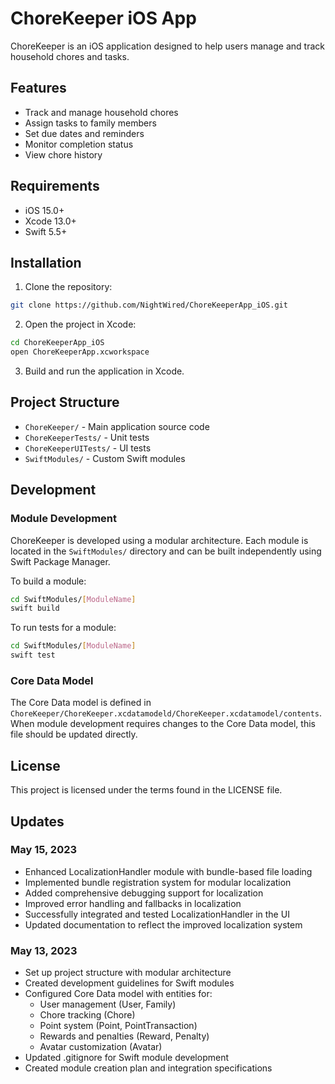 # ChoreKeeper iOS App

ChoreKeeper is an iOS application designed to help users manage and track household chores and tasks.

## Features

- Track and manage household chores
- Assign tasks to family members
- Set due dates and reminders
- Monitor completion status
- View chore history

## Requirements

- iOS 15.0+
- Xcode 13.0+
- Swift 5.5+

## Installation

1. Clone the repository:
```bash
git clone https://github.com/NightWired/ChoreKeeperApp_iOS.git
```

2. Open the project in Xcode:
```bash
cd ChoreKeeperApp_iOS
open ChoreKeeperApp.xcworkspace
```

3. Build and run the application in Xcode.

## Project Structure

- `ChoreKeeper/` - Main application source code
- `ChoreKeeperTests/` - Unit tests
- `ChoreKeeperUITests/` - UI tests
- `SwiftModules/` - Custom Swift modules

## Development

### Module Development

ChoreKeeper is developed using a modular architecture. Each module is located in the `SwiftModules/` directory and can be built independently using Swift Package Manager.

To build a module:

```bash
cd SwiftModules/[ModuleName]
swift build
```

To run tests for a module:

```bash
cd SwiftModules/[ModuleName]
swift test
```

### Core Data Model

The Core Data model is defined in `ChoreKeeper/ChoreKeeper.xcdatamodeld/ChoreKeeper.xcdatamodel/contents`. When module development requires changes to the Core Data model, this file should be updated directly.

## License

This project is licensed under the terms found in the LICENSE file.

## Updates

### May 15, 2023

- Enhanced LocalizationHandler module with bundle-based file loading
- Implemented bundle registration system for modular localization
- Added comprehensive debugging support for localization
- Improved error handling and fallbacks in localization
- Successfully integrated and tested LocalizationHandler in the UI
- Updated documentation to reflect the improved localization system

### May 13, 2023

- Set up project structure with modular architecture
- Created development guidelines for Swift modules
- Configured Core Data model with entities for:
  - User management (User, Family)
  - Chore tracking (Chore)
  - Point system (Point, PointTransaction)
  - Rewards and penalties (Reward, Penalty)
  - Avatar customization (Avatar)
- Updated .gitignore for Swift module development
- Created module creation plan and integration specifications
